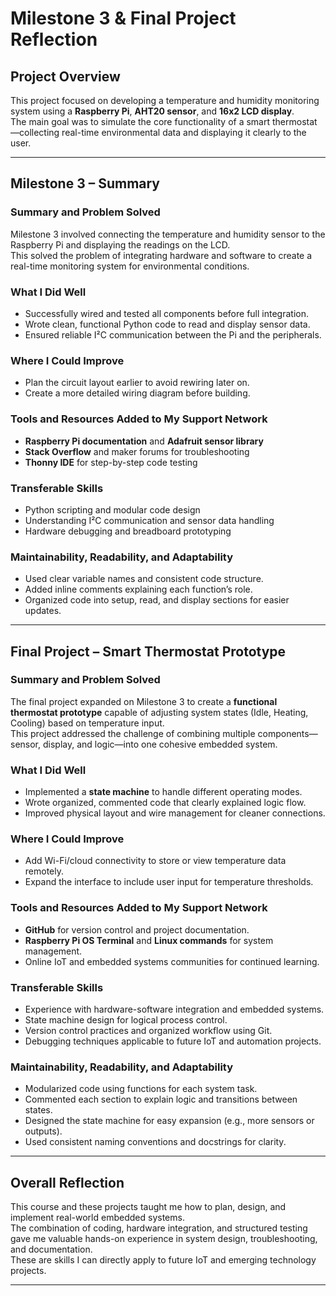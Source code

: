 # Milestone 3 & Final Project Reflection  

## Project Overview  

This project focused on developing a temperature and humidity monitoring system using a **Raspberry Pi**, **AHT20 sensor**, and **16x2 LCD display**.  
The main goal was to simulate the core functionality of a smart thermostat—collecting real-time environmental data and displaying it clearly to the user.  

---

## Milestone 3 – Summary  

### Summary and Problem Solved  
Milestone 3 involved connecting the temperature and humidity sensor to the Raspberry Pi and displaying the readings on the LCD.  
This solved the problem of integrating hardware and software to create a real-time monitoring system for environmental conditions.  

### What I Did Well  
- Successfully wired and tested all components before full integration.  
- Wrote clean, functional Python code to read and display sensor data.  
- Ensured reliable I²C communication between the Pi and the peripherals.  

### Where I Could Improve  
- Plan the circuit layout earlier to avoid rewiring later on.  
- Create a more detailed wiring diagram before building.  

### Tools and Resources Added to My Support Network  
- **Raspberry Pi documentation** and **Adafruit sensor library**  
- **Stack Overflow** and maker forums for troubleshooting  
- **Thonny IDE** for step-by-step code testing  

### Transferable Skills  
- Python scripting and modular code design  
- Understanding I²C communication and sensor data handling  
- Hardware debugging and breadboard prototyping  

### Maintainability, Readability, and Adaptability  
- Used clear variable names and consistent code structure.  
- Added inline comments explaining each function’s role.  
- Organized code into setup, read, and display sections for easier updates.  

---

## Final Project – Smart Thermostat Prototype  

### Summary and Problem Solved  
The final project expanded on Milestone 3 to create a **functional thermostat prototype** capable of adjusting system states (Idle, Heating, Cooling) based on temperature input.  
This project addressed the challenge of combining multiple components—sensor, display, and logic—into one cohesive embedded system.  

### What I Did Well  
- Implemented a **state machine** to handle different operating modes.  
- Wrote organized, commented code that clearly explained logic flow.  
- Improved physical layout and wire management for cleaner connections.  

### Where I Could Improve  
- Add Wi-Fi/cloud connectivity to store or view temperature data remotely.  
- Expand the interface to include user input for temperature thresholds.  

### Tools and Resources Added to My Support Network  
- **GitHub** for version control and project documentation.  
- **Raspberry Pi OS Terminal** and **Linux commands** for system management.  
- Online IoT and embedded systems communities for continued learning.  

### Transferable Skills  
- Experience with hardware-software integration and embedded systems.  
- State machine design for logical process control.  
- Version control practices and organized workflow using Git.  
- Debugging techniques applicable to future IoT and automation projects.  

### Maintainability, Readability, and Adaptability  
- Modularized code using functions for each system task.  
- Commented each section to explain logic and transitions between states.  
- Designed the state machine for easy expansion (e.g., more sensors or outputs).  
- Used consistent naming conventions and docstrings for clarity.  

---

## Overall Reflection  

This course and these projects taught me how to plan, design, and implement real-world embedded systems.  
The combination of coding, hardware integration, and structured testing gave me valuable hands-on experience in system design, troubleshooting, and documentation.  
These are skills I can directly apply to future IoT and emerging technology projects.

---
